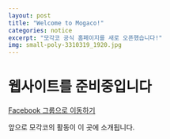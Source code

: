 ```yaml
---
layout: post
title: "Welcome to Mogaco!"
categories: notice
excerpt: "모각코 공식 홈페이지를 새로 오픈했습니다!"
img: small-poly-3310319_1920.jpg
---
```


# 웹사이트를 준비중입니다

[Facebook 그룹으로 이동하기](https://www.facebook.com/groups/mogaco)

앞으로 모각코의 활동이 이 곳에 소개됩니다.
